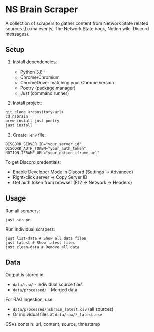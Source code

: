 # NS Brain Scraper

A collection of scrapers to gather content from Network State related sources (Lu.ma events, The Network State book, Notion wiki, Discord messages).

## Setup

1. Install dependencies:
   - Python 3.8+
   - Chrome/Chromium
   - ChromeDriver matching your Chrome version
   - Poetry (package manager)
   - Just (command runner)

2. Install project:
```
git clone <repository-url>
cd nsbrain
brew install just poetry
just install
```

3. Create `.env` file:
```
DISCORD_SERVER_ID="your_server_id"
DISCORD_AUTH_TOKEN="your_auth_token"
NOTION_IFRAME_URL="your_notion_iframe_url"
```

To get Discord credentials:
- Enable Developer Mode in Discord (Settings → Advanced)
- Right-click server → Copy Server ID
- Get auth token from browser (F12 → Network → Headers)

## Usage
Run all scrapers:
```
just scrape
```

Run individual scrapers:
```
just list-data # Show all data files
just latest # Show latest files
just clean-data # Remove all data
```

## Data

Output is stored in:
- `data/raw/` - Individual source files
- `data/processed/` - Merged data

For RAG ingestion, use:
- `data/processed/nsbrain_latest.csv` (all sources)
- Or individual files at `data/raw/*_latest.csv`

CSVs contain: url, content, source, timestamp